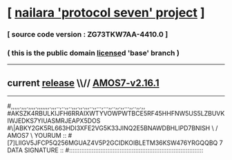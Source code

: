 
# [ [nailara 'protocol seven' project](http://nailara.network/) ]

### [ source code version : ZG73TKW7AA-4410.0 ]

### ( this is the public domain [license](../license)d 'base' branch )
---
## current [release](https://github.com/nailara-technologies/protocol-7/releases) \\\\// [AMOS7-v2.16.1](https://github.com/nailara-technologies/protocol-7/releases/tag/AMOS7-v2.16.1)
---

#,,,,,.,,,.,,,,.,,,,,,,.,,,..,..,,..,,,.,,.,,,..,,...,...,,..,,.,,...,,..,,.,,
#AKSZK4RBULKIJFH6RRAIXWTYVOWPWTBCE5RF45HHFNW5US5LZBUVKIWJEDKS7YIUASMRJEAPX5DOS
#\\\|ABKY2GK5RL663HDI3XFE2VG5K33JINQ2E5BNAWDBHLIPD7BNISH \ / AMOS7 \ YOURUM ::
#\[7]LIIGV5JFCP5Q256MGUAZ4V5P2GCIDKOIBLETM36KSW476YRGQQBQ 7  DATA SIGNATURE ::
#:::::::::::::::::::::::::::::::::::::::::::::::::::::::::::::::::::::::::::::
